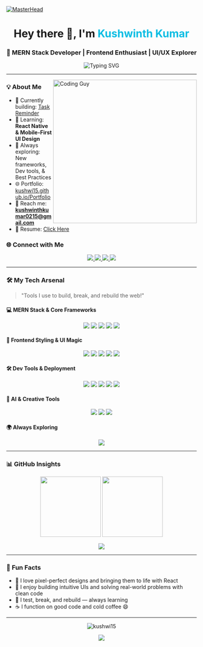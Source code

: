 <!-- Hero GIF Banner -->
[![MasterHead](https://user-images.githubusercontent.com/107936455/203690603-726e50ce-2cf6-4b62-82ee-d51ed9100f05.gif)](https://kushwi15.io)

<h1 align="center">Hey there 👋, I'm <span style="color:#0abde3">Kushwinth Kumar</span></h1>
<h3 align="center">🚀 MERN Stack Developer | Frontend Enthusiast | UI/UX Explorer</h3>

<p align="center">
  <img src="https://readme-typing-svg.herokuapp.com?font=Fira+Code&size=22&pause=1000&color=F7F7F7&background=1A1B27FF&center=true&vCenter=true&width=600&lines=Turning+Ideas+into+Interactive+Interfaces;Full-stack+Crafted+with+Care;Code.+Design.+Deploy." alt="Typing SVG" />
</p>

---

<img align="right" alt="Coding Guy" width="380" src="https://media.tenor.com/2uyENRmiUt0AAAAC/coding.gif" />


### 💡 About Me

- 🎯 Currently building: [Task Reminder](https://github.com/kushwi15/task-reminder.git)  
- 📱 Learning: **React Native & Mobile-First UI Design**  
- 🧠 Always exploring: New frameworks, Dev tools, & Best Practices  
- 🌐 Portfolio: [kushwi15.github.io/Portfolio](https://kushwi15.github.io/Portfolio/)  
- 📧 Reach me: **kushwinthkumar0215@gmail.com**  
- 📝 Resume: [Click Here](https://kushwi15.github.io/Resume/)  



### 🌐 Connect with Me

<p align="center">
  <a href="https://github.com/kushwi15" target="_blank">
    <img src="https://img.shields.io/badge/GitHub-181717?style=for-the-badge&logo=github&logoColor=white" />
  </a>
  <a href="https://linkedin.com/in/kushwinthkumar" target="_blank">
    <img src="https://img.shields.io/badge/LinkedIn-0A66C2?style=for-the-badge&logo=linkedin&logoColor=white" />
  </a>
  <a href="https://instagram.com/k_u_s_h_w_i" target="_blank">
    <img src="https://img.shields.io/badge/Instagram-E4405F?style=for-the-badge&logo=instagram&logoColor=white" />
  </a>
  <a href="mailto:kushwinthkumar0215@gmail.com">
    <img src="https://img.shields.io/badge/Gmail-D14836?style=for-the-badge&logo=gmail&logoColor=white" />
  </a>
</p>


---

### 🛠️ My Tech Arsenal  
> "Tools I use to build, break, and rebuild the web!"

#### 💻 MERN Stack & Core Frameworks
<p align="center">
  <img src="https://img.shields.io/badge/MongoDB-4EA94B?style=for-the-badge&logo=mongodb&logoColor=white"/>
  <img src="https://img.shields.io/badge/Express.js-000?style=for-the-badge&logo=express&logoColor=white"/>
  <img src="https://img.shields.io/badge/React.js-20232A?style=for-the-badge&logo=react&logoColor=61DAFB"/>
  <img src="https://img.shields.io/badge/Node.js-339933?style=for-the-badge&logo=node.js&logoColor=white"/>
  <img src="https://img.shields.io/badge/React_Native-20232A?style=for-the-badge&logo=react&logoColor=61DAFB"/>
</p>

#### 🎨 Frontend Styling & UI Magic
<p align="center">
  <img src="https://img.shields.io/badge/HTML5-E44D26?style=for-the-badge&logo=html5&logoColor=white"/>
  <img src="https://img.shields.io/badge/CSS3-1572B6?style=for-the-badge&logo=css3&logoColor=white"/>
  <img src="https://img.shields.io/badge/JavaScript-FFD700?style=for-the-badge&logo=javascript&logoColor=black"/>
  <img src="https://img.shields.io/badge/TailwindCSS-38B2AC?style=for-the-badge&logo=tailwind-css&logoColor=white"/>
  <img src="https://img.shields.io/badge/Bootstrap-6f42c1?style=for-the-badge&logo=bootstrap&logoColor=white"/>
</p>

#### 🛠️ Dev Tools & Deployment
<p align="center">
  <img src="https://img.shields.io/badge/Vercel-000?style=for-the-badge&logo=vercel&logoColor=white"/>
  <img src="https://img.shields.io/badge/Render-46E3B7?style=for-the-badge&logo=render&logoColor=white"/>
  <img src="https://img.shields.io/badge/Netlify-00C7B7?style=for-the-badge&logo=netlify&logoColor=white"/>
  <img src="https://img.shields.io/badge/Postman-FF6C37?style=for-the-badge&logo=postman&logoColor=white"/>
  <img src="https://img.shields.io/badge/VSCode-007ACC?style=for-the-badge&logo=visual-studio-code&logoColor=white"/>
</p>

#### 🧠 AI & Creative Tools
<p align="center">
  <img src="https://img.shields.io/badge/ChatGPT-10A37F?style=for-the-badge&logo=openai&logoColor=white"/>
  <img src="https://img.shields.io/badge/Figma-000?style=for-the-badge&logo=figma&logoColor=white"/>
  <img src="https://img.shields.io/badge/Canva-00C4CC?style=for-the-badge&logo=canva&logoColor=white"/>
</p>

#### 🌍 Always Exploring
<p align="center">
  <img src="https://img.shields.io/badge/Git-GitHub-181717?style=for-the-badge&logo=github&logoColor=white"/>
</p>

---

### 📊 GitHub Insights

<div align="center">
  <img src="https://github-readme-stats.vercel.app/api?username=kushwi15&show_icons=true&theme=radical" height="160px"/>
  <img src="https://github-readme-stats.vercel.app/api/top-langs/?username=kushwi15&layout=compact&theme=radical" height="160px"/>
</div>

<p align="center">
  <img src="https://github-readme-streak-stats.herokuapp.com/?user=kushwi15&theme=radical" />
</p>

---

### 🎯 Fun Facts

- 🧩 I love pixel-perfect designs and bringing them to life with React  
- 💬 I enjoy building intuitive UIs and solving real-world problems with clean code  
- 🧪 I test, break, and rebuild — always learning  
- ☕ I function on good code and cold coffee 😄  

---

<p align="center">
  <img src="https://komarev.com/ghpvc/?username=kushwi15&label=Profile%20Views&color=blueviolet&style=flat-square" alt="kushwi15" />
</p>

<p align="center">
  <a href="https://github.com/kushwi15?tab=repositories">
    <img src="https://img.shields.io/badge/Explore%20My%20Projects-%F0%9F%92%BB-blue?style=for-the-badge" />
  </a>
</p>

